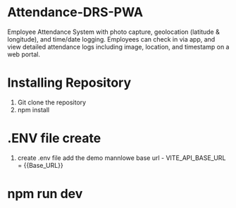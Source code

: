 # Attendance-DRS-PWA
Employee Attendance System with photo capture, geolocation (latitude &amp; longitude), and time/date logging. Employees can check in via app, and view detailed attendance logs including image, location, and timestamp on a web portal.

# Installing Repository
1. Git clone the repository
2. npm install
# .ENV file create
1. create .env file add the demo mannlowe base url - VITE_API_BASE_URL = {{Base_URL}}
# npm run dev

